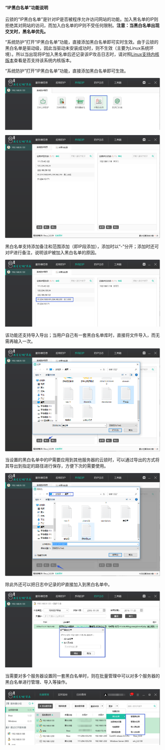 #### “IP黑白名单”功能说明
云锁的“IP黑白名单”是针对IP是否被程序允许访问网站的功能。加入黑名单的IP则拒绝其对网站的访问，而加入白名单的IP则不受任何限制。**注意：当黑白名单出现交叉时，黑名单优先。**

“系统防护”打开“IP黑白名单”功能，直接添加黑白名单即可实时生效。由于云锁的黑白名单是驱动级，因此当驱动未安装成功时，则不生效（主要为Linux系统环境）。所以当出现将IP加入黑名单后还记录该IP攻击日志时，请对照[Linux支持内核版本]()查看是否支持该系统内核版本。

“系统防护”打开“IP黑白名单”功能，直接添加黑白名单即可生效。

![](/assets/f2301.png)

![](/assets/f2302.png)

黑白名单支持添加备注和范围添加（即IP段添加），添加时以“-”分开；添加时还可对IP进行备注，说明该IP被加入黑白名单的原因。

![](/assets/f2303.png)

该功能还支持导入导出；当用户自己有一套黑白名单库时，直接将文件导入，而无需再输入一次。

![](/assets/f2304.png)

当设置的黑白名单中的IP需要应用到其他服务器的云锁时，可以通过导出的方式将其导出到指定的路径进行保存，方便下次的需要使用。

![](/assets/f2305.png)

除此外还可以把日志中记录的IP直接加入到黑白名单中。

![](/assets/f2306.png)

当需要对多个服务器设置同一套黑白名单时，则在批量管理中可以对多个服务器的黑白名单进行管理、导入等操作。

![](/assets/f2307.png)
